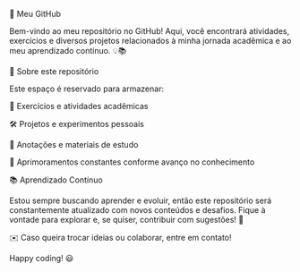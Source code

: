 🚀 Meu GitHub

Bem-vindo ao meu repositório no GitHub! Aqui, você encontrará atividades, exercícios e diversos projetos relacionados à minha jornada acadêmica e ao meu aprendizado contínuo. 💡📚

📌 Sobre este repositório

Este espaço é reservado para armazenar:

📖 Exercícios e atividades acadêmicas

🛠️ Projetos e experimentos pessoais

🎯 Anotações e materiais de estudo

🔄 Aprimoramentos constantes conforme avanço no conhecimento

📚 Aprendizado Contínuo

Estou sempre buscando aprender e evoluir, então este repositório será constantemente atualizado com novos conteúdos e desafios. Fique à vontade para explorar e, se quiser, contribuir com sugestões! 🚀

✉️ Caso queira trocar ideias ou colaborar, entre em contato!

Happy coding! 😃
